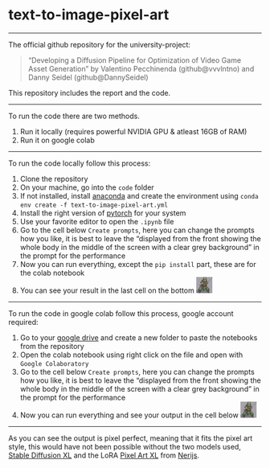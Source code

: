 # text-to-image-pixel-art

---

The official github repository for the university-project:
> “Developing a Diffusion Pipeline for Optimization of Video Game Asset Generation”
> by Valentino Pecchinenda (github@vvvlntno) and  Danny Seidel (github@DannySeidel)

This repository includes the report and the code.

---

To run the code there are two methods.
1. Run it locally (requires powerful NVIDIA GPU & atleast 16GB of RAM)
2. Run it on google colab

---

To run the code locally follow this process:
1. Clone the repository
2. On your machine, go into the `code` folder
3. If not installed, install [anaconda](https://www.anaconda.com) and create the environment using `conda env create -f text-to-image-pixel-art.yml`
4. Install the right version of [pytorch](https://pytorch.org) for your system
5. Use your favorite editor to open the `.ipynb` file
6. Go to the cell below `Create prompts`, here you can change the prompts how you like, it is best to leave the “displayed from the front showing the whole body in the middle of the screen with a clear grey background” in the prompt for the performance
7. Now you can run everything, except the `pip install` part, these are for the colab notebook
8. You can see your result in the last cell on the bottom
![Result Image](https://github.com/vvvlntno/text-to-image-pixel-art/blob/main/result.png?raw=true)

---

To run the code in google colab follow this process, google account required:
1. Go to your [google drive](https://drive.google.com/drive/u/1/my-drive) and create a new folder to paste the notebooks from the repository
2. Open the colab notebook using right click on the file and open with `Google Colaboratory`
3. Go to the cell below `Create prompts`, here you can change the prompts how you like, it is best to leave the “displayed from the front showing the whole body in the middle of the screen with a clear grey background” in the prompt for the performance
4. Now you can run everything and see your output in the cell below
![Result Image](https://github.com/vvvlntno/text-to-image-pixel-art/blob/main/result.png?raw=true)

--- 

As you can see the output is pixel perfect, meaning that it fits the pixel art style, this would have not been possible without the two models used, [Stable Diffusion XL](https://stability.ai/stable-image) and the LoRA [Pixel Art XL](https://civitai.com/models/120096/pixel-art-xl) from [Nerijs](https://civitai.com/user/NeriJS).

